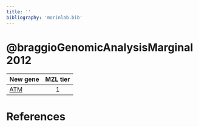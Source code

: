 ```yaml
---
title: ''
bibliography: 'morinlab.bib'
---
```


# @braggioGenomicAnalysisMarginal2012
|New gene|MZL tier|
|:-|:-:|
|[ATM](ATM)|1 |

# References

